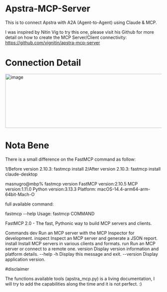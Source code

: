 # Apstra-MCP-Server

This is to connect Apstra with A2A (Agent-to-Agent) using Claude & MCP.

I was inspired by Nitin Vig to try this one, please visit his Github for more detail on how to create the MCP Server/Client connectivity: https://github.com/vignitin/apstra-mcp-server  

# Connection Detail

<img width="905" height="174" alt="image" src="https://github.com/user-attachments/assets/c72bbdc5-f1ba-4a01-8997-bd33eb953aa1" />

# Nota Bene

There is a small difference on the FastMCP command as follow:

1/Before version 2.10.3: fastmcp install <MCP Server Path>
2/After version 2.10.3: fastmcp install claude-desktop <MCP Server Path>

masnugro@mbp% fastmcp version
	FastMCP version:2.10.5
	MCP version:1.11.0
	Python version:3.13.3
	Platform: macOS-14.4-arm64-arm-64bit-Mach-O

full available command:

fastmcp --help
Usage: fastmcp COMMAND

FastMCP 2.0 - The fast, Pythonic way to build MCP servers and clients.

Commands 
dev        Run an MCP server with the MCP Inspector for development.                                                                                                                             inspect    Inspect an MCP server and generate a JSON report.                                                                                                                                     install    Install MCP servers in various clients and formats.                                                                                                                                   run        Run an MCP server or connect to a remote one.                                                                                                                                          version    Display version information and platform details.                                                                                                                                       --help -h  Display this message and exit.                                                                                                                                                          --version  Display application version.                                                                                                                                                          

#disclaimer

The functions available tools (apstra_mcp.py) is a living documentation, I will try to add the capabilities along the time and it is not perfect. :) 
